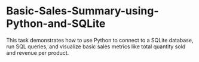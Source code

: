 # Basic-Sales-Summary-using-Python-and-SQLite
This task demonstrates how to use Python to connect to a SQLite database, run SQL queries, and visualize basic sales metrics like total quantity sold and revenue per product.
